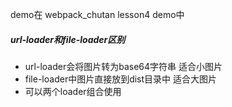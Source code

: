demo在 webpack_chutan  lesson4 demo中





##### url-loader和file-loader区别

- url-loader会将图片转为base64字符串 适合小图片
- file-loader中图片直接放到dist目录中 适合大图片
- 可以两个loader组合使用

 